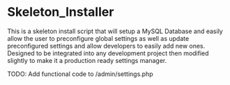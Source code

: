 Skeleton_Installer
==================

This is a skeleton install script that will setup a MySQL Database and easily allow the user to preconfigure global settings as well as update preconfigured settings and allow developers to easily add new ones. Designed to be integrated into any development project then modified slightly to make it a production ready settings manager.

TODO: Add functional code to /admin/settings.php

